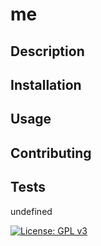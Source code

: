 # me

## Description



## Installation



## Usage



## Contributing



## Tests

undefined

[![License: GPL v3](https://img.shields.io/badge/License-GPLv3-blue.svg)](https://www.gnu.org/licenses/gpl-3.0)



